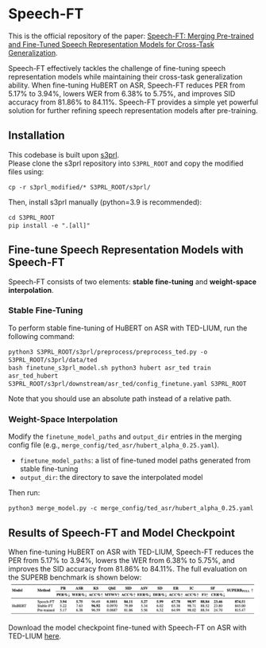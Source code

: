 # Speech-FT
This is the official repository of the paper:
[Speech-FT: Merging Pre-trained and Fine-Tuned Speech Representation Models for Cross-Task Generalization](https://arxiv.org/abs/2502.12672). 

Speech-FT effectively tackles the challenge of fine-tuning speech representation models while maintaining their cross-task generalization ability. When fine-tuning HuBERT on ASR, Speech-FT reduces PER from 5.17% to 3.94%, lowers WER from 6.38% to 5.75%, and improves SID accuracy from 81.86% to 84.11%. Speech-FT provides a simple yet powerful solution for further refining speech representation models after pre-training.

## Installation
This codebase is built upon [s3prl](https://github.com/s3prl/s3prl/tree/main).  
Please clone the s3prl repository into `S3PRL_ROOT` and copy the modified files using:
```
cp -r s3prl_modified/* S3PRL_ROOT/s3prl/
```
Then, install s3prl manually (python=3.9 is recommended):
```
cd S3PRL_ROOT
pip install -e ".[all]"
```
## Fine-tune Speech Representation Models with Speech-FT
Speech-FT consists of two elements: **stable fine-tuning** and **weight-space interpolation**.

### Stable Fine-Tuning 
To perform stable fine-tuning of HuBERT on ASR with TED-LIUM, run the following command: 
```
python3 S3PRL_ROOT/s3prl/preprocess/preprocess_ted.py -o S3PRL_ROOT/s3prl/data/ted
bash finetune_s3prl_model.sh python3 hubert asr_ted train asr_ted_hubert S3PRL_ROOT/s3prl/downstream/asr_ted/config_finetune.yaml S3PRL_ROOT
```
Note that you should use an absolute path instead of a relative path.

### Weight-Space Interpolation
Modify the `finetune_model_paths` and `output_dir` entries in the merging config file (e.g., `merge_config/ted_asr/hubert_alpha_0.25.yaml`).  
- `finetune_model_paths`: a list of fine-tuned model paths generated from stable fine-tuning  
- `output_dir`: the directory to save the interpolated model

Then run:
```
python3 merge_model.py -c merge_config/ted_asr/hubert_alpha_0.25.yaml
```

## Results of Speech-FT and Model Checkpoint

When fine-tuning HuBERT on ASR with TED-LIUM, Speech-FT reduces the PER from 5.17% to 3.94%, lowers the WER from 6.38% to 5.75%, and improves the SID accuracy from 81.86% to 84.11%. The full evaluation on the SUPERB benchmark is shown below:  
![Performance of HuBERT fine-tuning with Speech-FT on SUPERB](asset/hubert-superb.png)

Download the model checkpoint fine-tuned with Speech-FT on ASR with TED-LIUM [here](#).